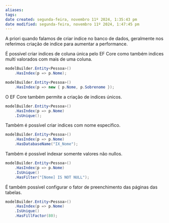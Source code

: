 ```yaml
---
aliases: 
tags: 
date created: segunda-feira, novembro 11º 2024, 1:35:43 pm
date modified: segunda-feira, novembro 11º 2024, 1:47:45 pm
---
```

A priori quando falamos de criar indice no banco de dados, geralmente nos referimos criação de indice para aumentar a performance.

É possível criar indices de coluna única pelo EF Core como também indices multi valorados com mais de uma coluna.

```csharp
modelBuilder.Entity<Pessoa>()
    .HasIndex(p => p.Nome);
```

```csharp
modelBuilder.Entity<Pessoa>()
    .HasIndex(p => new { p.Nome, p.Sobrenome });
```

O EF Core também permite a criação de indices únicos.

```csharp
modelBuilder.Entity<Pessoa>()
    .HasIndex(p => p.Nome)
    .IsUnique();
```

Também é possível criar indices com nome especifico.

```csharp
modelBuilder.Entity<Pessoa>()
    .HasIndex(p => p.Nome)
    .HasDatabaseName("IX_Nome");
```

Também é possível indexar somente valores não nullos.

```csharp
modelBuilder.Entity<Pessoa>()
    .HasIndex(p => p.Nome)
    .IsUnique()
    .HasFilter("[Nome] IS NOT NULL");
```

É também possível configurar o fator de preenchimento das páginas das tabelas.

```csharp
modelBuilder.Entity<Pessoa>()
    .HasIndex(p => p.Nome)
    .IsUnique()
    .HasFillFactor(80);
```



